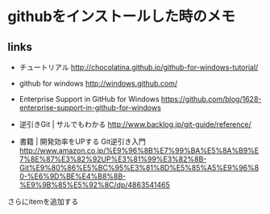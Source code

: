 # githubをインストールした時のメモ

## links

* チュートリアル
http://chocolatina.github.io/github-for-windows-tutorial/

* github for windows
http://windows.github.com/

* Enterprise Support in GitHub for Windows
https://github.com/blog/1628-enterprise-support-in-github-for-windows

* 逆引きGit | サルでもわかる
http://www.backlog.jp/git-guide/reference/

* 書籍  | 開発効率をUPする Git逆引き入門 
http://www.amazon.co.jp/%E9%96%8B%E7%99%BA%E5%8A%B9%E7%8E%87%E3%82%92UP%E3%81%99%E3%82%8B-Git%E9%80%86%E5%BC%95%E3%81%8D%E5%85%A5%E9%96%80-%E6%9D%BE%E4%B8%8B-%E9%9B%85%E5%92%8C/dp/4863541465

さらにitemを追加する